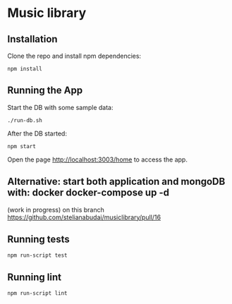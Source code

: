 #  Music library

## Installation

Clone the repo and install npm dependencies:

```
npm install
```

## Running the App

Start the DB with some sample data:
```
./run-db.sh 
```

After the DB started:

```
npm start
```

Open the page [http://localhost:3003/home](http://localhost:3003/home) to access the app.


## Alternative: start both application and mongoDB with: docker docker-compose up -d 

(work in progress) on this branch https://github.com/stelianabudai/musiclibrary/pull/16 


## Running tests

```
npm run-script test
```

## Running lint
```
npm run-script lint
```
